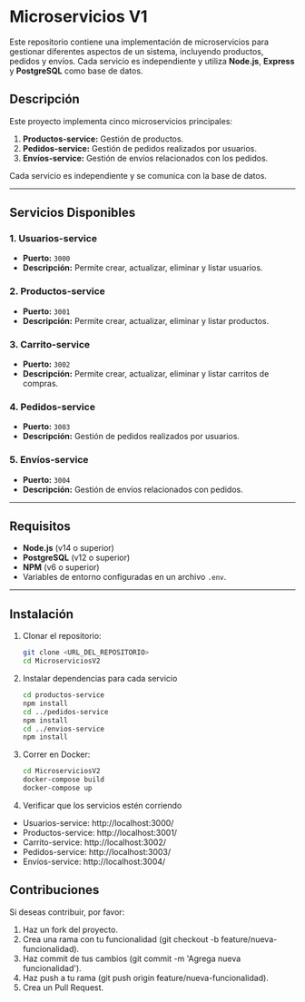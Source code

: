 # Microservicios V1

Este repositorio contiene una implementación de microservicios para gestionar diferentes aspectos de un sistema, incluyendo productos, pedidos y envíos. Cada servicio es independiente y utiliza **Node.js**, **Express** y **PostgreSQL** como base de datos.

## **Descripción**

Este proyecto implementa cinco microservicios principales:
1. **Productos-service:** Gestión de productos.
2. **Pedidos-service:** Gestión de pedidos realizados por usuarios.
3. **Envíos-service:** Gestión de envíos relacionados con los pedidos.

Cada servicio es independiente y se comunica con la base de datos.

---

## **Servicios Disponibles**

### 1. **Usuarios-service**
- **Puerto:** `3000`
- **Descripción:** Permite crear, actualizar, eliminar y listar usuarios.

### 2. **Productos-service**
- **Puerto:** `3001`
- **Descripción:** Permite crear, actualizar, eliminar y listar productos.

### 3. **Carrito-service**
- **Puerto:** `3002`
- **Descripción:** Permite crear, actualizar, eliminar y listar carritos de compras.

### 4. **Pedidos-service**
- **Puerto:** `3003`
- **Descripción:** Gestión de pedidos realizados por usuarios.

### 5. **Envíos-service**
- **Puerto:** `3004`
- **Descripción:** Gestión de envíos relacionados con pedidos.

---

## **Requisitos**

- **Node.js** (v14 o superior)
- **PostgreSQL** (v12 o superior)
- **NPM** (v6 o superior)
- Variables de entorno configuradas en un archivo `.env`.

---

## **Instalación**

1. Clonar el repositorio:
   ```bash
   git clone <URL_DEL_REPOSITORIO>
   cd MicroserviciosV2
   ```
2. Instalar dependencias para cada servicio
   ```bash
   cd productos-service
   npm install
   cd ../pedidos-service
   npm install
   cd ../envios-service
   npm install
   ```
3. Correr en Docker:
   ```bash
   cd MicroserviciosV2
   docker-compose build
   docker-compose up
   ```
4. Verificar que los servicios estén corriendo
  - Usuarios-service: http://localhost:3000/
  - Productos-service: http://localhost:3001/
  - Carrito-service: http://localhost:3002/
  - Pedidos-service: http://localhost:3003/
  - Envíos-service: http://localhost:3004/

## Contribuciones
Si deseas contribuir, por favor:
1.	Haz un fork del proyecto.
2.	Crea una rama con tu funcionalidad (git checkout -b feature/nueva-funcionalidad).
3.	Haz commit de tus cambios (git commit -m 'Agrega nueva funcionalidad').
4.	Haz push a tu rama (git push origin feature/nueva-funcionalidad).
5.	Crea un Pull Request.


   
